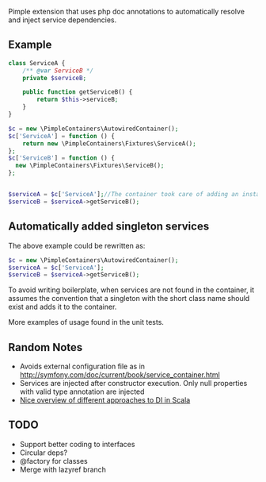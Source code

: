
Pimple extension that uses php doc annotations to automatically resolve and inject service dependencies.

## Example

```php
class ServiceA {
    /** @var ServiceB */
    private $serviceB;

    public function getServiceB() {
        return $this->serviceB;
    }
}

$c = new \PimpleContainers\AutowiredContainer();
$c['ServiceA'] = function () {
    return new \PimpleContainers\Fixtures\ServiceA();
};
$c['ServiceB'] = function () {
  new \PimpleContainers\Fixtures\ServiceB();
};


$serviceA = $c['ServiceA'];//The container took care of adding an instance of serviceB
$serviceB = $serviceA->getServiceB();

```

## Automatically added singleton services

The above example could be rewritten as:
```php
$c = new \PimpleContainers\AutowiredContainer();
$serviceA = $c['ServiceA'];
$serviceB = $serviceA->getServiceB();
```
To avoid writing boilerplate, when services are not found in the container, it assumes
the convention that a singleton with the short class name should exist and adds it
to the container.

More examples of usage found in the unit tests.

## Random Notes

- Avoids external configuration file as in http://symfony.com/doc/current/book/service_container.html
- Services are injected after constructor execution. Only null properties with valid type annotation are injected
- [Nice overview of different approaches to DI in Scala](http://jonasboner.com/2008/10/06/real-world-scala-dependency-injection-di/)


## TODO
- Support better coding to interfaces
- Circular deps?
- @factory for classes
- Merge with lazyref branch
